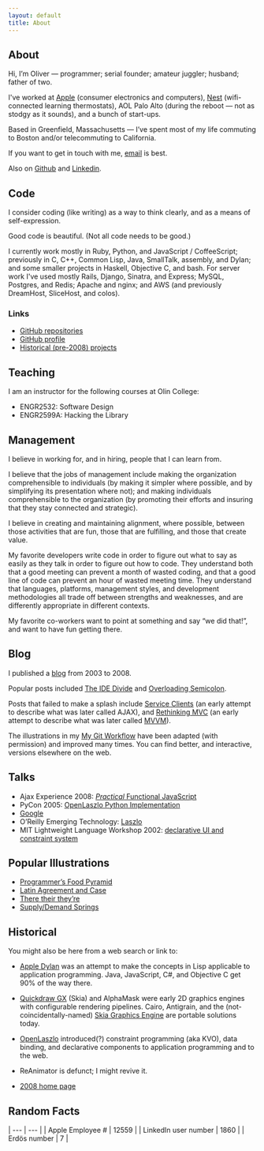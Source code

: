 ```yaml
---
layout: default
title: About
---
```


## About

Hi, I’m Oliver — programmer; serial founder; amateur juggler; husband; father of two.

I've worked at [Apple](http://apple.com/) (consumer electronics and computers),
[Nest](https://nest.com/) (wifi-connected learning thermostats),
AOL Palo Alto (during the reboot — not as stodgy as it sounds), and a bunch of start-ups.

Based in Greenfield, Massachusetts — I’ve spent most of my life commuting to Boston and/or telecommuting to California.

If you want to get in touch with me, [email](mailto:steele@osteele.com) is best.

Also on [Github](https://github.com/osteele) and [Linkedin](https://linkedin.com/in/osteele).

## Code

I consider coding (like writing) as a way to think clearly, and as a means of self-expression.

Good code is beautiful. (Not all code needs to be good.)

I currently work mostly in Ruby, Python, and JavaScript / CoffeeScript; previously in C, C++, Common Lisp, Java, SmallTalk, assembly, and Dylan; and some smaller projects in Haskell, Objective C, and bash. For server work I've used mostly Rails, Django, Sinatra, and Express; MySQL, Postgres, and Redis; Apache and nginx; and AWS (and previously DreamHost, SliceHost, and colos).

### Links

* [GitHub repositories](http://code.osteele.com)
* [GitHub profile](http://github.com/osteele)
* [Historical (pre-2008) projects](http://osteele.com/sources)

## Teaching

I am an instructor for the following courses at Olin College:

- ENGR2532: Software Design
- ENGR2599A: Hacking the Library

## Management
I believe in working for, and in hiring, people that I can learn from.

I believe that the jobs of management include making the organization comprehensible to individuals (by making it simpler where possible, and by simplifying its presentation where not); and making individuals comprehensible to the organization (by promoting their efforts and insuring that they stay connected and strategic).

I believe in creating and maintaining alignment, where possible, between those activities that are fun, those that are fulfilling, and those that create value.

My favorite developers write code in order to figure out what to say as easily as they talk in order to figure out how to code. They understand both that a good meeting can prevent a month of wasted coding, and that a good line of code can prevent an hour of wasted meeting time. They understand that languages, platforms, management styles, and development methodologies all trade off between strengths and weaknesses, and are differently appropriate in different contexts.

My favorite co-workers want to point at something and say “we did that!”, and want to have fun getting there.

## Blog
I published a [blog](http://blog.osteele.com/) from 2003 to 2008.

Popular posts included [The IDE Divide](http://blog.osteele.com/posts/2004/11/ides) and [Overloading Semicolon](http://blog.osteele.com/posts/2007/12/overloading-semicolon).

Posts that failed to make a splash include [Service Clients](http://blog.osteele.com/posts/2004/12/serving-clients) (an early attempt to describe what was later called AJAX), and [Rethinking MVC](http://blog.osteele.com/posts/2003/08/rethinking-mvc) (an early attempt to describe what was later called [MVVM](http://en.wikipedia.org/wiki/Model_View_ViewModel)).

The illustrations in my [My Git Workflow](http://blog.osteele.com/posts/2008/05/my-git-workflow) have been adapted (with permission) and improved many times. You can find better, and interactive, versions elsewhere on the web.

## Talks
* Ajax Experience 2008: [*Practical* Functional JavaScript](http://www.slideshare.net/osteele/oliver-steele-functional-javascript-presentation)
* PyCon 2005: [OpenLaszlo Python Implementation](http://www.slideshare.net/osteele/laszlo-pycon-2005)
* [Google](http://osteele.com/talks/2004-06-google/)
* O’Reilly Emerging Technology: [Laszlo](http://www.slideshare.net/osteele/oreilly-etech-conference-laszlo-ria-presentation)
* MIT Lightweight Language Workshop 2002: [declarative UI and constraint system](http://ll2.ai.mit.edu/)

## Popular Illustrations
* [Programmer’s Food Pyramid](http://blog.osteele.com/posts/2008/01/programmers-pyramid)
* [Latin Agreement and Case](http://blog.osteele.com/posts/2008/05/latin-agreement-and-case)
* [There their they’re](http://www.zazzle.com/there_their_theyre_poster-228814630698264832)
* [Supply/Demand Springs](http://blog.osteele.com/posts/2008/02/supply-demand-springs)

## Historical
You might also be here from a web search or link to:

* [Apple Dylan](http://en.wikipedia.org/wiki/Apple_Dylan) was an attempt to make the concepts in Lisp applicable to application programming. Java, JavaScript, C#, and Objective C get 90% of the way there.

* [Quickdraw GX](http://en.wikipedia.org/wiki/QuickDraw_GX) (Skia) and AlphaMask were early 2D graphics engines with configurable rendering pipelines. Cairo, Antigrain, and the (not-coincidentally-named) [Skia Graphics Engine](http://en.wikipedia.org/wiki/Skia_Graphics_Engine) are portable solutions today.

* [OpenLaszlo](http://en.wikipedia.org/wiki/OpenLaszlo) introduced(?) constraint programming (aka KVO), data binding, and declarative components to application programming and to the web.

* ReAnimator is defunct; I might revive it.

* [2008 home page](http://osteele.com/index-2008)

## Random Facts

| --- | --- |
| Apple Employee # | 12559 |
| LinkedIn user number | 1860 |
| Erdös number | 7 |
